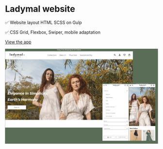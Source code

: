# Ladymal website

:white_check_mark:  Website layout HTML SCSS on Gulp

:white_check_mark:  CSS Grid, Flexbox, Swiper, mobile adaptation

[View the app](https://lisitsap.github.io/Ladymal/)

![mockup](./docs/mockup.png)
